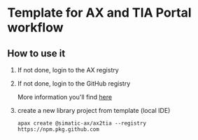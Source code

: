 ﻿# Template for AX and TIA Portal workflow

## How to use it

1. If not done, login to the AX registry

1. If not done, login to the GitHub registry

    More information you'll find [here](https://github.com/simatic-ax/.github/blob/main/docs/personalaccesstoken.md)

1. create a new library project from template (local IDE)

      ```cli
      apax create @simatic-ax/ax2tia --registry https://npm.pkg.github.com
      ```
